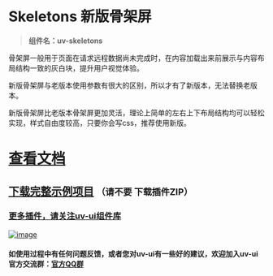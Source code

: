 # Skeletons 新版骨架屏

> **组件名：uv-skeletons**

骨架屏一般用于页面在请求远程数据尚未完成时，在内容加载出来前展示与内容布局结构一致的灰白块，提升用户视觉体验。

新版骨架屏与老版本使用参数有很大的区别，所以才有了新版本，无法替换老版本。

新版骨架屏比老版本骨架屏更加灵活，理论上简单的左右上下布局结构均可以轻松实现，样式自由度较高，只要你会写css，推荐使用新版。

# <a href="https://www.uvui.cn/components/skeletons.html" target="_blank">查看文档</a>

## [下载完整示例项目](https://ext.dcloud.net.cn/plugin?name=uv-ui) <small>（请不要 下载插件ZIP）</small>

### [更多插件，请关注uv-ui组件库](https://ext.dcloud.net.cn/plugin?name=uv-ui)

<a href="https://ext.dcloud.net.cn/plugin?name=uv-ui" target="_blank">

![image](https://mp-a667b617-c5f1-4a2d-9a54-683a67cff588.cdn.bspapp.com/uv-ui/banner.png)

</a>

#### 如使用过程中有任何问题反馈，或者您对uv-ui有一些好的建议，欢迎加入uv-ui官方交流群：<a href="https://www.uvui.cn/components/addQQGroup.html" target="_blank">官方QQ群</a>